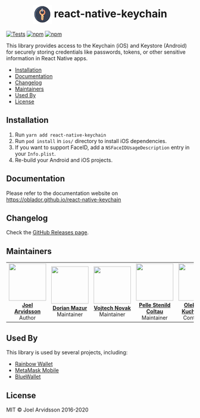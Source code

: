 <h1 align="center"><img
    src="website/static/img/logo.png"
    align="center" width="50" height="50" alt=""
  /> react-native-keychain</h1>

[![Tests](https://github.com/oblador/react-native-keychain/actions/workflows/e2e_tests.yaml/badge.svg)](https://github.com/oblador/react-native-keychain/actions/workflows/e2e_tests.yaml) [![npm](https://img.shields.io/npm/v/react-native-keychain.svg)](https://npmjs.com/package/react-native-keychain) [![npm](https://img.shields.io/npm/dm/react-native-keychain.svg)](https://npmjs.com/package/react-native-keychain)

This library provides access to the Keychain (iOS) and Keystore (Android) for securely storing credentials like passwords, tokens, or other sensitive information in React Native apps.

- [Installation](#installation)
- [Documentation](#documentation)
- [Changelog](#changelog)
- [Maintainers](#maintainers)
- [Used By](#used-by)
- [License](#license)

## Installation

1. Run `yarn add react-native-keychain`
2. Run `pod install` in `ios/` directory to install iOS dependencies.
3. If you want to support FaceID, add a `NSFaceIDUsageDescription` entry in your `Info.plist`.
4. Re-build your Android and iOS projects.

## Documentation

Please refer to the documentation website on https://oblador.github.io/react-native-keychain

## Changelog

Check the [GitHub Releases page](https://github.com/oblador/react-native-keychain/releases).

## Maintainers

<table>
  <tbody>
    <tr>
      <td align="center">
        <a href="https://github.com/oblador">
          <img width="100" height="100" src="https://github.com/oblador.png?v=3&s=150">
          <br />
          <strong>Joel Arvidsson</strong>
        </a>
        <br />
        Author
      </td>
      <td align="center">
        <a href="https://github.com/DorianMazur">
          <img width="100" height="100" src="https://github.com/DorianMazur.png?v=3&s=150">
          <br />
          <strong>Dorian Mazur</strong>
        </a>
        <br />
        Maintainer
      </td>
      <td align="center">
        <a href="https://github.com/vonovak">
          <img width="100" height="100" src="https://github.com/vonovak.png?v=3&s=150">
          <br />
          <strong>Vojtech Novak</strong>
        </a>
        <br />
        Maintainer
      </td>
      <td align="center">
        <a href="https://github.com/pcoltau">
          <img width="100" height="100" src="https://github.com/pcoltau.png?v=3&s=150">
          <br />
          <strong>Pelle Stenild Coltau</strong>
        </a>
        <br />
        Maintainer
      </td>
      <td align="center">
        <a href="https://github.com/OleksandrKucherenko">
          <img width="100" height="100" src="https://github.com/OleksandrKucherenko.png?v=3&s=150">
          <br />
          <strong>Oleksandr Kucherenko</strong>
        </a>
        <br />
        Contributor
      </td>
    </tr>
  <tbody>
</table>

## Used By

This library is used by several projects, including:

- [Rainbow Wallet](https://github.com/rainbow-me/rainbow)
- [MetaMask Mobile](https://github.com/MetaMask/metamask-mobile)
- [BlueWallet](https://github.com/bluewallet/bluewallet)

## License

MIT © Joel Arvidsson 2016-2020
